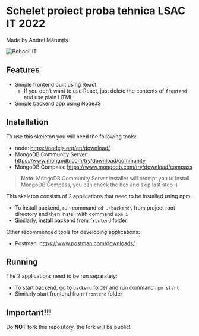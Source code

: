# Schelet proiect proba tehnica LSAC IT 2022

Made by Andrei Mărunțiș

![Bobocii IT](https://media.tenor.com/NwY5ppxLs_oAAAAM/kitten-keybo.gif)

## Features

- Simple frontend built using React
    - If you don't want to use React, just delete the contents of `frontend` and use plain HTML
- Simple backend app using NodeJS

## Installation

To use this skeleton you will need the following tools:

- node: https://nodejs.org/en/download/
- MongoDB Community Server: https://www.mongodb.com/try/download/community
- MongoDB Compass: https://www.mongodb.com/try/download/compass

> **Note**: MongoDB Community Server installer will prompt you to install MongoDB Compass, you can check the box and skip last step :)

This skeleton consists of 2 applications that need to be installed using npm:

- To install backend, run command `cd .\backend\` from project root directory and then install with command `npm i`
- Similarly, install backend from `frontend` folder

Other recommended tools for developing applications:

- Postman: https://www.postman.com/downloads/

## Running

The 2 applications need to be run separately:

- To start backend, go to `backend` folder and run command `npm start`
- Similarly start frontend from `frontend` folder

## Important!!!

Do **NOT** fork this repository, the fork will be public!